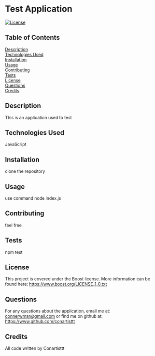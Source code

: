 # Test Application
[![License](https://img.shields.io/badge/License-Boost_1.0-lightblue.svg)](https://www.boost.org/LICENSE_1_0.txt)

## Table of Contents
[Description](#description)
<br>
[Technologies Used](#technologies-used)
<br>
[Installation](#installation)
<br>
[Usage](#usage)
<br>
[Contributing](#contributing)
<br>
[Tests](#tests)
<br>
[License](#license)
<br>
[Questions](#questions)
<br>
[Credits](#credits)

## Description
This is an application used to test

## Technologies Used
  JavaScript

## Installation
clone the repository

## Usage
use command node index.js

## Contributing
feel free

## Tests
npm test

## License
This project is covered under the Boost license. More information can be found here: https://www.boost.org/LICENSE_1_0.txt

## Questions
For any questions about the application, email me at: connerwmar@gmail.com or find me on github at: https://www.github.com/conartisttt

## Credits
All code written by Conartisttt
      
      